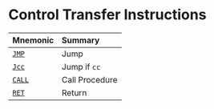 # Control Transfer Instructions
<!-- ANCHOR: table -->
| Mnemonic       | Summary        |
| :------------- | :------------- |
| [`JMP`][JMP]   | Jump           |
| [`Jcc`][Jcc]   | Jump if `cc`   |
| [`CALL`][CALL] | Call Procedure |
| [`RET`][RET]   | Return         |
<!-- ANCHOR_END: table -->

[JMP]: jmp.md
[Jcc]: jcc.md
[CALL]: call.md
[RET]: ret.md
